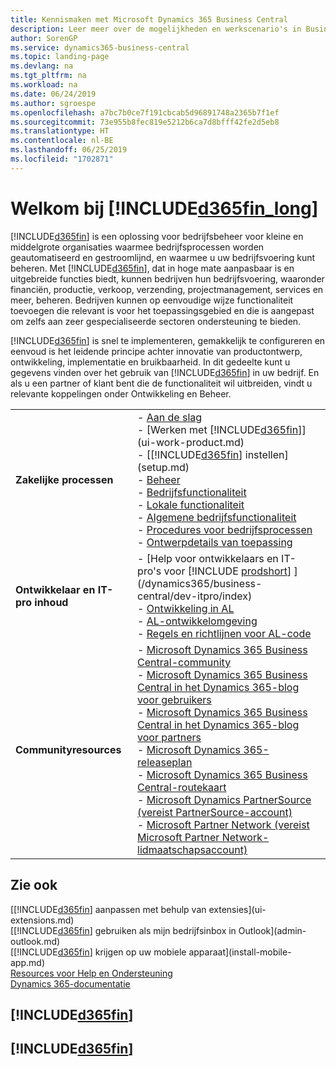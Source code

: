```yaml
---
title: Kennismaken met Microsoft Dynamics 365 Business Central
description: Leer meer over de mogelijkheden en werkscenario's in Business Central, een beheeroplossing voor kleine en middelgrote organisaties.
author: SorenGP
ms.service: dynamics365-business-central
ms.topic: landing-page
ms.devlang: na
ms.tgt_pltfrm: na
ms.workload: na
ms.date: 06/24/2019
ms.author: sgroespe
ms.openlocfilehash: a7bc7b0ce7f191cbcab5d96891748a2365b7f1ef
ms.sourcegitcommit: 73e955b8fec819e5212b6ca7d8bfff42fe2d5eb8
ms.translationtype: HT
ms.contentlocale: nl-BE
ms.lasthandoff: 06/25/2019
ms.locfileid: "1702871"
---
```

# <a name="welcome-to-included365finlongincludesd365finlongmdmd"></a>Welkom bij [!INCLUDE[d365fin_long](includes/d365fin_long_md.md)]
[!INCLUDE[d365fin](includes/d365fin_md.md)] is een oplossing voor bedrijfsbeheer voor kleine en middelgrote organisaties waarmee bedrijfsprocessen worden geautomatiseerd en gestroomlijnd, en waarmee u uw bedrijfsvoering kunt beheren. Met [!INCLUDE[d365fin](includes/d365fin_md.md)], dat in hoge mate aanpasbaar is en uitgebreide functies biedt, kunnen bedrijven hun bedrijfsvoering, waaronder financiën, productie, verkoop, verzending, projectmanagement, services en meer, beheren. Bedrijven kunnen op eenvoudige wijze functionaliteit toevoegen die relevant is voor het toepassingsgebied en die is aangepast om zelfs aan zeer gespecialiseerde sectoren ondersteuning te bieden.

[!INCLUDE[d365fin](includes/d365fin_md.md)] is snel te implementeren, gemakkelijk te configureren en eenvoud is het leidende principe achter innovatie van productontwerp, ontwikkeling, implementatie en bruikbaarheid. In dit gedeelte kunt u gegevens vinden over het gebruik van [!INCLUDE[d365fin](includes/d365fin_md.md)] in uw bedrijf. En als u een partner of klant bent die de functionaliteit wil uitbreiden, vindt u relevante koppelingen onder Ontwikkeling en Beheer.  

|||  
|-|-|  
|**Zakelijke processen**|-   [Aan de slag](product-get-started.md)<br />-   [Werken met [!INCLUDE[d365fin](includes/d365fin_md.md)]](ui-work-product.md)<br />-   [[!INCLUDE[d365fin](includes/d365fin_md.md)] instellen](setup.md)<br />-   [Beheer](admin-setup-and-administration.md)<br />-   [Bedrijfsfunctionaliteit](across-business-functionality.md)<br />-   [Lokale functionaliteit](LocalFunctionality/Austria/austria-local-functionality.md)<br />-   [Algemene bedrijfsfunctionaliteit](ui-across-business-areas.md)<br />-   [Procedures voor bedrijfsprocessen](walkthrough-business-process-walkthroughs.md)<br />-   [Ontwerpdetails van toepassing](design-details-application-design.md)|  
|**Ontwikkelaar en IT-pro inhoud**|-   [Help voor ontwikkelaars en IT-pro's voor [!INCLUDE [prodshort](includes/prodshort.md)] ](/dynamics365/business-central/dev-itpro/index)<br />-   [Ontwikkeling in AL](/dynamics365/business-central/dev-itpro/developer/devenv-dev-overview)<br />-   [AL-ontwikkelomgeving](/dynamics365/business-central/dev-itpro/developer/devenv-reference-overview)<br />-   [Regels en richtlijnen voor AL-code](/dynamics365/business-central/dev-itpro/compliance/apptest-overview)|  
|**Communityresources**|-   [Microsoft Dynamics 365 Business Central-community](https://community.dynamics.com/business)<br />-   [Microsoft Dynamics 365 Business Central in het Dynamics 365-blog voor gebruikers](https://cloudblogs.microsoft.com/dynamics365/users/product/business-central/)<br />-   [Microsoft Dynamics 365 Business Central in het Dynamics 365-blog voor partners](https://cloudblogs.microsoft.com/dynamics365/it/product/business-central/)<br />-   [Microsoft Dynamics 365-releaseplan](https://go.microsoft.com/fwlink/?linkid=2047422)<br />-   [Microsoft Dynamics 365 Business Central-routekaart](https://dynamics.microsoft.com/en-us/roadmap/business-central/)<br />-   [Microsoft Dynamics PartnerSource \(vereist PartnerSource-account\)](https://mbs.microsoft.com/partnersource)<br />-   [Microsoft Partner Network \(vereist Microsoft Partner Network-lidmaatschapsaccount\)](https://mspartner.microsoft.com/en/us/windows/index.aspx)|  

## <a name="see-also"></a>Zie ook

[[!INCLUDE[d365fin](includes/d365fin_md.md)] aanpassen met behulp van extensies](ui-extensions.md)  
[[!INCLUDE[d365fin](includes/d365fin_md.md)] gebruiken als mijn bedrijfsinbox in Outlook](admin-outlook.md)  
[[!INCLUDE[d365fin](includes/d365fin_md.md)] krijgen op uw mobiele apparaat](install-mobile-app.md)  
[Resources voor Help en Ondersteuning](product-help-and-support.md)  
[Dynamics 365-documentatie](/dynamics365/)  

## [!INCLUDE[d365fin](includes/free_trial_md.md)]
## [!INCLUDE[d365fin](includes/training_link_md.md)]
